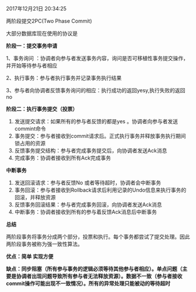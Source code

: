 2017年12月21日 20:34:25

两阶段提交2PC\(Two Phase Commit\)

大部分数据库现在使用的协议是

**阶段一：提交事务申请**

1、事务询问 ：协调者向参与者发送事务内容，询问是否可移植性事务提交操作，并开始等待参与者相应

2、执行事务：参与者执行事务并记录事务执行结果

3、参与者向协调者反馈事务询问的相应：执行成功的返回yesy,执行失败的返回no

**阶段二：执行事务提交（投票）**

1. 发送提交请求：如果所有的参与者反馈的都是yes 。协调者向参与者发送commint命令
2. 事务提交：参与者接收到commit请求后。正式执行事务并释放事务执行期间锁占用的资源
3. 反馈事务提交结构：参与者完成事务提交后，向协调者发送Ack消息
4. 完成事务：协调者接收到所有Ack完成事务

**中断事务**

1. 发送回滚请求：参与者反馈No 或者等待超时，协调者会中断事务
2. 事务回滚：参与者接收到Rollback请求后利用记录的Undo信息来执行事务的回滚，并释放资源
3. 反馈事务回滚结果：参与者完成事务回滚，向协调者发送Ack消息
4. 中断事务：协调者接收到所有的参与着反馈Ack消息后中断事务

**总结**

两阶段事务将事务分成两个部分，投票和执行。每个事务都尝试了提交处理。因此两阶段事务被称为强一致性算法。

**优点：简单 实现方便**

**缺点：同步阻塞（所有参与事务的逻辑必须等待其他参与者相应）。单点问题（主要是协调者出现问题导致所有参与者无法释放资源）。数据不一致（参与者接收commit操作可能出现不一致情况）。所有的异常处理只能被动的等待超时**

